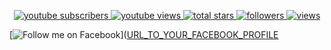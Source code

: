 <!-- View counter - https://github.com/DenverCoder1/Simple-View-Counter -->
<p align="center">
  <a target="_blank" href="https://www.youtube.com/@RUKACHIDEV">
    <img alt="youtube subscribers" title="Subscribe to my YouTube channel" src="https://img.shields.io/youtube/channel/subscribers/UCPR0ZIR8vDoyqZ_Tp6x9Zow?style=for-the-badge&logo=youtube&labelColor=CE4630&color=E05D44"/>
  </a>
  <a target="_blank" href="https://www.youtube.com/@RUKACHIDEV">
    <img alt="youtube views" title="YouTube views" src="https://img.shields.io/youtube/channel/views/UCPR0ZIR8vDoyqZ_Tp6x9Zow?style=for-the-badge&logo=youtube&labelColor=C79600&color=E1AD0E"/>
  </a> 
  <a target="_blank" href="https://github.com/khanhrukachi?tab=repositories&sort=stargazers">
    <img alt="total stars" title="Total stars on GitHub" src="https://custom-icon-badges.demolab.com/github/stars/khanhrukachi?color=55960c&style=for-the-badge&labelColor=488207&logo=star"/>
  </a>
  <a target="_blank" href="https://github.com/khanhrukachi?tab=followers">
    <img alt="followers" title="Follow me on Github" src="https://custom-icon-badges.demolab.com/github/followers/khanhrukachi?color=236ad3&labelColor=1155ba&style=for-the-badge&logo=person-add&label=Follow&logoColor=white"/>
  </a>
  <a target="_blank" href="https://github.com/khanhrukachi">
    <img alt="views" title="GitHub profile views" src="https://komarev.com/ghpvc/?username=khanhrukachi&color=7C007C&labelColor=640464&style=for-the-badge&label=Visitors&&base=1000"/>
  </a>

  [![Follow me on Facebook](https://img.shields.io/badge/Follow%20me%20on-Facebook-blue?style=for-the-badge&logo=facebook)]([URL_TO_YOUR_FACEBOOK_PROFILE](https://www.facebook.com/phamquockhanh7352/)

</p>
